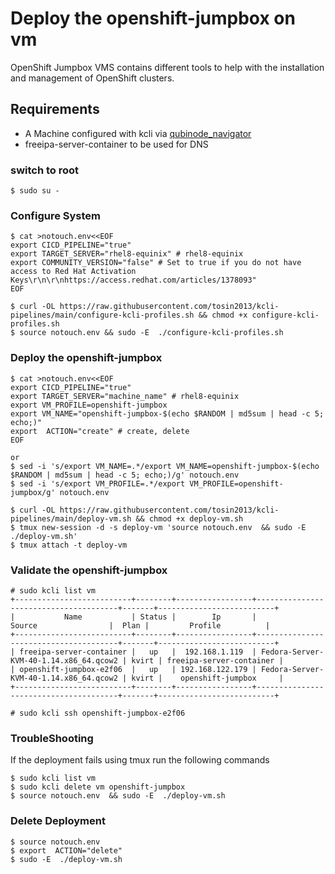 # Deploy the openshift-jumpbox on vm

OpenShift Jumpbox VMS contains different tools to help with the installation and management of OpenShift clusters.

## Requirements
* A Machine configured with kcli via [qubinode_navigator](https://github.com/tosin2013/qubinode_navigator)
* freeipa-server-container to be used for DNS

### switch to root
```
$ sudo su - 
```

### Configure System 
```
$ cat >notouch.env<<EOF
export CICD_PIPELINE="true" 
export TARGET_SERVER="rhel8-equinix" # rhel8-equinix
export COMMUNITY_VERSION="false" # Set to true if you do not have access to Red Hat Activation Keys\r\n\r\nhttps://access.redhat.com/articles/1378093"
EOF

$ curl -OL https://raw.githubusercontent.com/tosin2013/kcli-pipelines/main/configure-kcli-profiles.sh && chmod +x configure-kcli-profiles.sh
$ source notouch.env && sudo -E  ./configure-kcli-profiles.sh 
```

### Deploy the openshift-jumpbox
```
$ cat >notouch.env<<EOF
export CICD_PIPELINE="true" 
export TARGET_SERVER="machine_name" # rhel8-equinix 
export VM_PROFILE=openshift-jumpbox
export VM_NAME="openshift-jumpbox-$(echo $RANDOM | md5sum | head -c 5; echo;)"
export  ACTION="create" # create, delete
EOF

or 
$ sed -i 's/export VM_NAME=.*/export VM_NAME=openshift-jumpbox-$(echo $RANDOM | md5sum | head -c 5; echo;)/g' notouch.env
$ sed -i 's/export VM_PROFILE=.*/export VM_PROFILE=openshift-jumpbox/g' notouch.env

$ curl -OL https://raw.githubusercontent.com/tosin2013/kcli-pipelines/main/deploy-vm.sh && chmod +x deploy-vm.sh
$ tmux new-session -d -s deploy-vm 'source notouch.env  && sudo -E  ./deploy-vm.sh'
$ tmux attach -t deploy-vm
```

### Validate the openshift-jumpbox
```tmux attach -t deploy-vm
# sudo kcli list vm 
+--------------------------+--------+-----------------+---------------------------------------+-------+--------------------------+
|           Name           | Status |        Ip       |                 Source                |  Plan |         Profile          |
+--------------------------+--------+-----------------+---------------------------------------+-------+--------------------------+
| freeipa-server-container |   up   |  192.168.1.119  | Fedora-Server-KVM-40-1.14.x86_64.qcow2 | kvirt | freeipa-server-container |
| openshift-jumpbox-e2f06  |   up   | 192.168.122.179 | Fedora-Server-KVM-40-1.14.x86_64.qcow2 | kvirt |    openshift-jumpbox     |
+--------------------------+--------+-----------------+---------------------------------------+-------+--------------------------+

# sudo kcli ssh openshift-jumpbox-e2f06
```

### TroubleShooting
If the deployment fails using tmux run the following commands
```
$ sudo kcli list vm
$ sudo kcli delete vm openshift-jumpbox 
$ source notouch.env  && sudo -E  ./deploy-vm.sh
```

### Delete Deployment 
```
$ source notouch.env
$ export  ACTION="delete" 
$ sudo -E  ./deploy-vm.sh
```